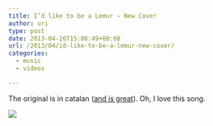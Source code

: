 ```yaml
---
title: I’d like to be a Lemur – New Cover
author: uri
type: post
date: 2013-04-26T15:08:49+00:00
url: /2013/04/id-like-to-be-a-lemur-new-cover/
categories:
  - music
  - vídeos

---
```

The original is in catalan ([and is great][1]). Oh, I love this song.

[![](http://img.youtube.com/vi/-1iyL1z9aJ0/0.jpg)](https://youtube.com/watch?v=-1iyL1z9aJ0) 

 [1]: http://www.youtube.com/watch?v=HwBc3f0adUw